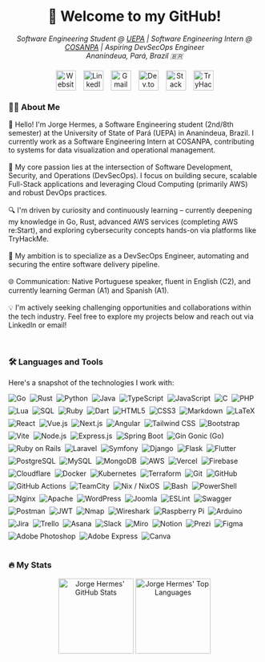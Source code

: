 <h1 align="center" style="text-decoration: none; border-bottom: none;">👋 Welcome to my GitHub!</h1>

<p align="center">
  <em>
    Software Engineering Student @ <a href="https://uepa.br/" target="_blank">UEPA</a> | Software Engineering Intern @ <a href="https://www.cosanpa.pa.gov.br/" target="_blank">COSANPA</a> | Aspiring DevSecOps Engineer<br/>
    Ananindeua, Pará, Brazil 🇧🇷
  </em>
</p>

<div align="center" style="display: flex; flex-wrap: wrap; gap: 15px; justify-content: center; margin: 20px 0;">

  <a href="https://jhermesn.dev/" target="_blank" style="text-decoration: none;" title="Website/Portfolio">
    <picture>
      <source media="(prefers-color-scheme: dark)" srcset="https://api.iconify.design/mdi:web.svg?height=40&color=%23FFFFFF" />
      <img src="https://api.iconify.design/mdi:web.svg?height=40&color=%231E90FF" alt="Website/Portfolio" height="40" />
    </picture>
  </a>

  <a href="https://linkedin.com/in/jhermesn/" target="_blank" style="text-decoration: none;" title="LinkedIn">
    <picture>
      <source media="(prefers-color-scheme: dark)" srcset="https://api.iconify.design/simple-icons:linkedin.svg?height=40&color=%23FFFFFF" />
      <img src="https://api.iconify.design/simple-icons:linkedin.svg?height=40&color=%230077B5" alt="LinkedIn" height="40" />
    </picture>
  </a>

  <a href="mailto:jorgehermes@jhermesn.dev" target="_blank" style="text-decoration: none;" title="Email">
    <picture>
      <source media="(prefers-color-scheme: dark)" srcset="https://api.iconify.design/simple-icons:gmail.svg?height=40&color=%23FFFFFF" />
      <img src="https://api.iconify.design/simple-icons:gmail.svg?height=40&color=%23EA4335" alt="Gmail" height="40" />
    </picture>
  </a>

  <a href="https://dev.to/jhermesn" target="_blank" style="text-decoration: none;" title="Dev.to Blog">
    <picture>
      <source media="(prefers-color-scheme: dark)" srcset="https://api.iconify.design/fa6-brands:dev.svg?height=40&color=%23FFFFFF" />
      <img src="https://api.iconify.design/fa6-brands:dev.svg?height=40&color=%230A0A0A" alt="Dev.to" height="40" />
    </picture>
  </a>

  <a href="https://stackoverflow.com/users/18777403/jorge-hermes" target="_blank" style="text-decoration: none;" title="Stack Overflow">
    <picture>
      <source media="(prefers-color-scheme: dark)" srcset="https://api.iconify.design/simple-icons:stackoverflow.svg?height=40&color=%23FFFFFF" />
      <img src="https://api.iconify.design/simple-icons:stackoverflow.svg?height=40&color=%23FE7A16" alt="Stack Overflow" height="40" />
    </picture>
  </a>

  <a href="https://tryhackme.com/p/jhermesn" target="_blank" style="text-decoration: none;" title="TryHackMe">
    <picture>
      <source media="(prefers-color-scheme: dark)" srcset="https://api.iconify.design/simple-icons:tryhackme.svg?height=40&color=%23FFFFFF" />
      <img src="https://api.iconify.design/simple-icons:tryhackme.svg?height=40&color=%23212C42" alt="TryHackMe" height="40" />
    </picture>
  </a>

</div>

<h3 align="left">👩‍💻 About Me</h3>

<p align="left">
  👋 Hello! I'm Jorge Hermes, a Software Engineering student (2nd/8th semester) at the University of State of Pará (UEPA) in Ananindeua, Brazil. I currently work as a Software Engineering Intern at COSANPA, contributing to systems for data visualization and operational management.<br/><br/>
  🚀 My core passion lies at the intersection of Software Development, Security, and Operations (DevSecOps). I focus on building secure, scalable Full-Stack applications and leveraging Cloud Computing (primarily AWS) and robust DevOps practices.<br/><br/>
  🔍 I'm driven by curiosity and continuously learning – currently deepening my knowledge in Go, Rust, advanced AWS services (completing AWS re:Start), and exploring cybersecurity concepts hands-on via platforms like TryHackMe.<br/><br/>
  🎯 My ambition is to specialize as a DevSecOps Engineer, automating and securing the entire software delivery pipeline.<br/><br/>
  🌐 Communication: Native Portuguese speaker, fluent in English (C2), and currently learning German (A1) and Spanish (A1).<br/><br/>
  💡 I'm actively seeking challenging opportunities and collaborations within the tech industry. Feel free to explore my projects below and reach out via LinkedIn or email!
</p>

<br>
<h3 align="left">🛠 Languages and Tools</h3>

<p align="left">Here's a snapshot of the technologies I work with:</p>

<div align="left" style="display: flex; flex-wrap: wrap; gap: 8px;">

  <img src="https://img.shields.io/badge/Go-00ADD8?style=for-the-badge&logo=go&logoColor=white" alt="Go" title="Go"/>
  <img src="https://img.shields.io/badge/Rust-000000?style=for-the-badge&logo=rust&logoColor=white" alt="Rust" title="Rust"/>
  <img src="https://img.shields.io/badge/Python-3776AB?style=for-the-badge&logo=python&logoColor=white" alt="Python" title="Python"/>
  <img src="https://img.shields.io/badge/Java-ED8B00?style=for-the-badge&logo=openjdk&logoColor=white" alt="Java" title="Java"/>
  <img src="https://img.shields.io/badge/TypeScript-3178C6?style=for-the-badge&logo=typescript&logoColor=white" alt="TypeScript" title="TypeScript"/>
  <img src="https://img.shields.io/badge/JavaScript-F7DF1E?style=for-the-badge&logo=javascript&logoColor=black" alt="JavaScript" title="JavaScript"/>
  <img src="https://img.shields.io/badge/C-00599C?style=for-the-badge&logo=c&logoColor=white" alt="C" title="C"/>
  <img src="https://img.shields.io/badge/PHP-777BB4?style=for-the-badge&logo=php&logoColor=white" alt="PHP" title="PHP"/>
  <img src="https://img.shields.io/badge/Lua-2C2D72?style=for-the-badge&logo=lua&logoColor=white" alt="Lua" title="Lua"/>
  <img src="https://img.shields.io/badge/SQL-4479A1?style=for-the-badge&logo=database&logoColor=white" alt="SQL" title="SQL"/>
  <img src="https://img.shields.io/badge/Ruby-CC342D?style=for-the-badge&logo=ruby&logoColor=white" alt="Ruby" title="Ruby"/>
  <img src="https://img.shields.io/badge/Dart-0175C2?style=for-the-badge&logo=dart&logoColor=white" alt="Dart" title="Dart"/>

  <img src="https://img.shields.io/badge/HTML5-E34F26?style=for-the-badge&logo=html5&logoColor=white" alt="HTML5" title="HTML5"/>
  <img src="https://img.shields.io/badge/CSS3-1572B6?style=for-the-badge&logo=css3&logoColor=white" alt="CSS3" title="CSS3"/>
  <img src="https://img.shields.io/badge/Markdown-000000?style=for-the-badge&logo=markdown&logoColor=white" alt="Markdown" title="Markdown"/>
  <img src="https://img.shields.io/badge/LaTeX-008080?style=for-the-badge&logo=latex&logoColor=white" alt="LaTeX" title="LaTeX"/>

  <img src="https://img.shields.io/badge/React-61DAFB?style=for-the-badge&logo=react&logoColor=black" alt="React" title="React"/>
  <img src="https://img.shields.io/badge/Vue.js-4FC08D?style=for-the-badge&logo=vue.js&logoColor=white" alt="Vue.js" title="Vue.js"/>
  <img src="https://img.shields.io/badge/Next.js-000000?style=for-the-badge&logo=next.js&logoColor=white" alt="Next.js" title="Next.js"/>
  <img src="https://img.shields.io/badge/Angular-DD0031?style=for-the-badge&logo=angular&logoColor=white" alt="Angular" title="Angular"/>
  <img src="https://img.shields.io/badge/Tailwind_CSS-06B6D4?style=for-the-badge&logo=tailwindcss&logoColor=white" alt="Tailwind CSS" title="Tailwind CSS"/>
  <img src="https://img.shields.io/badge/Bootstrap-7952B3?style=for-the-badge&logo=bootstrap&logoColor=white" alt="Bootstrap" title="Bootstrap"/>
  <img src="https://img.shields.io/badge/Vite-646CFF?style=for-the-badge&logo=vite&logoColor=white" alt="Vite" title="Vite"/>

  <img src="https://img.shields.io/badge/Node.js-339933?style=for-the-badge&logo=node.js&logoColor=white" alt="Node.js" title="Node.js"/>
  <img src="https://img.shields.io/badge/Express-000000?style=for-the-badge&logo=express&logoColor=white" alt="Express.js" title="Express.js"/>
  <img src="https://img.shields.io/badge/Spring_Boot-6DB33F?style=for-the-badge&logo=spring-boot&logoColor=white" alt="Spring Boot" title="Spring Boot"/>
  <img src="https://img.shields.io/badge/Gin-00ADD8?style=for-the-badge&logo=go&logoColor=white" alt="Gin Gonic (Go)" title="Gin Gonic (Go)"/> <img src="https://img.shields.io/badge/Ruby_on_Rails-CC0000?style=for-the-badge&logo=ruby-on-rails&logoColor=white" alt="Ruby on Rails" title="Ruby on Rails"/>
  <img src="https://img.shields.io/badge/Laravel-FF2D20?style=for-the-badge&logo=laravel&logoColor=white" alt="Laravel" title="Laravel"/>
   <img src="https://img.shields.io/badge/Symfony-000000?style=for-the-badge&logo=symfony&logoColor=white" alt="Symfony" title="Symfony"/>
  <img src="https://img.shields.io/badge/Django-092E20?style=for-the-badge&logo=django&logoColor=white" alt="Django" title="Django"/>
   <img src="https://img.shields.io/badge/Flask-000000?style=for-the-badge&logo=flask&logoColor=white" alt="Flask" title="Flask"/>

  <img src="https://img.shields.io/badge/Flutter-02569B?style=for-the-badge&logo=Flutter&logoColor=white" alt="Flutter" title="Flutter"/>

  <img src="https://img.shields.io/badge/PostgreSQL-4169E1?style=for-the-badge&logo=postgresql&logoColor=white" alt="PostgreSQL" title="PostgreSQL"/>
  <img src="https://img.shields.io/badge/MySQL-4479A1?style=for-the-badge&logo=mysql&logoColor=white" alt="MySQL" title="MySQL"/>
  <img src="https://img.shields.io/badge/MongoDB-47A248?style=for-the-badge&logo=mongodb&logoColor=white" alt="MongoDB" title="MongoDB"/>

  <img src="https://img.shields.io/badge/AWS-FF9900?style=for-the-badge&logo=amazon-aws&logoColor=white" alt="AWS" title="AWS"/>
  <img src="https://img.shields.io/badge/Vercel-000000?style=for-the-badge&logo=vercel&logoColor=white" alt="Vercel" title="Vercel"/>
  <img src="https://img.shields.io/badge/Firebase-FFCA28?style=for-the-badge&logo=firebase&logoColor=black" alt="Firebase" title="Firebase"/>
  <img src="https://img.shields.io/badge/Cloudflare-F38020?style=for-the-badge&logo=Cloudflare&logoColor=white" alt="Cloudflare" title="Cloudflare"/>

  <img src="https://img.shields.io/badge/Docker-2496ED?style=for-the-badge&logo=docker&logoColor=white" alt="Docker" title="Docker"/>
  <img src="https://img.shields.io/badge/Kubernetes-326CE5?style=for-the-badge&logo=kubernetes&logoColor=white" alt="Kubernetes" title="Kubernetes"/>
  <img src="https://img.shields.io/badge/Terraform-7B42BC?style=for-the-badge&logo=terraform&logoColor=white" alt="Terraform" title="Terraform"/>
  <img src="https://img.shields.io/badge/Git-F05032?style=for-the-badge&logo=git&logoColor=white" alt="Git" title="Git"/>
  <img src="https://img.shields.io/badge/GitHub-181717?style=for-the-badge&logo=github&logoColor=white" alt="GitHub" title="GitHub"/>
  <img src="https://img.shields.io/badge/GitHub_Actions-2088FF?style=for-the-badge&logo=github-actions&logoColor=white" alt="GitHub Actions" title="GitHub Actions"/>
  <img src="https://img.shields.io/badge/TeamCity-000000?style=for-the-badge&logo=teamcity&logoColor=white" alt="TeamCity" title="TeamCity"/>
  <img src="https://img.shields.io/badge/Nix-5277C3?style=for-the-badge&logo=nixos&logoColor=white" alt="Nix / NixOS" title="Nix / NixOS"/>

  <img src="https://img.shields.io/badge/Bash-4EAA25?style=for-the-badge&logo=gnu-bash&logoColor=white" alt="Bash" title="Bash"/>
  <img src="https://img.shields.io/badge/PowerShell-5391FE?style=for-the-badge&logo=powershell&logoColor=white" alt="PowerShell" title="PowerShell"/>

  <img src="https://img.shields.io/badge/Nginx-009639?style=for-the-badge&logo=nginx&logoColor=white" alt="Nginx" title="Nginx"/>
  <img src="https://img.shields.io/badge/Apache-D22128?style=for-the-badge&logo=apache&logoColor=white" alt="Apache" title="Apache HTTP Server"/>

  <img src="https://img.shields.io/badge/WordPress-21759B?style=for-the-badge&logo=WordPress&logoColor=white" alt="WordPress" title="WordPress"/>
  <img src="https://img.shields.io/badge/Joomla-5091CD?style=for-the-badge&logo=joomla&logoColor=white" alt="Joomla" title="Joomla"/>

  <img src="https://img.shields.io/badge/ESLint-4B32C3?style=for-the-badge&logo=eslint&logoColor=white" alt="ESLint" title="ESLint"/>
  <img src="https://img.shields.io/badge/Swagger-85EA2D?style=for-the-badge&logo=swagger&logoColor=black" alt="Swagger" title="Swagger"/>
  <img src="https://img.shields.io/badge/Postman-FF6C37?style=for-the-badge&logo=postman&logoColor=white" alt="Postman" title="Postman"/>
  <img src="https://img.shields.io/badge/JWT-000000?style=for-the-badge&logo=JSON%20web%20tokens&logoColor=white" alt="JWT" title="JSON Web Tokens"/>

  <img src="https://img.shields.io/badge/Nmap-000000?style=for-the-badge&logo=nmap&logoColor=white" alt="Nmap" title="Nmap"/>
  <img src="https://img.shields.io/badge/Wireshark-1679A7?style=for-the-badge&logo=wireshark&logoColor=white" alt="Wireshark" title="Wireshark"/>
  <img src="https://img.shields.io/badge/Raspberry_Pi-A22846?style=for-the-badge&logo=Raspberry-Pi&logoColor=white" alt="Raspberry Pi" title="Raspberry Pi"/>
  <img src="https://img.shields.io/badge/Arduino-00979D?style=for-the-badge&logo=Arduino&logoColor=white" alt="Arduino" title="Arduino"/>
  <img src="https://img.shields.io/badge/Jira-0052CC?style=for-the-badge&logo=jira&logoColor=white" alt="Jira" title="Jira"/>
  <img src="https://img.shields.io/badge/Trello-0079BF?style=for-the-badge&logo=Trello&logoColor=white" alt="Trello" title="Trello"/>
  <img src="https://img.shields.io/badge/Asana-000000?style=for-the-badge&logo=asana&logoColor=white" alt="Asana" title="Asana"/>
  <img src="https://img.shields.io/badge/Slack-4A154B?style=for-the-badge&logo=slack&logoColor=white" alt="Slack" title="Slack"/>
  <img src="https://img.shields.io/badge/Miro-F2CA4F?style=for-the-badge&logo=miro&logoColor=black" alt="Miro" title="Miro"/>
  <img src="https://img.shields.io/badge/Notion-000000?style=for-the-badge&logo=notion&logoColor=white" alt="Notion" title="Notion"/>
  <img src="https://img.shields.io/badge/Prezi-3181FF?style=for-the-badge&logo=Prezi&logoColor=white" alt="Prezi" title="Prezi"/>

  <img src="https://img.shields.io/badge/Figma-F24E1E?style=for-the-badge&logo=figma&logoColor=white" alt="Figma" title="Figma"/>
  <img src="https://img.shields.io/badge/Adobe%20Photoshop-31A8FF?style=for-the-badge&logo=Adobe%20Photoshop&logoColor=white" alt="Adobe Photoshop" title="Adobe Photoshop"/>
  <img src="https://img.shields.io/badge/Adobe%20Express-FF0000?style=for-the-badge&logo=adobe&logoColor=white" alt="Adobe Express" title="Adobe Express"/>
  <img src="https://img.shields.io/badge/Canva-00C4CC?style=for-the-badge&logo=Canva&logoColor=white" alt="Canva" title="Canva"/>

</div>

<br>
<h3 align="left">🔥 My Stats</h3>

<p align="center">
  <img src="https://github-readme-stats.vercel.app/api?username=jhermesn&show_icons=true&include_all_commits=true&count_private=true&theme=github_dark&hide_border=true&locale=en" alt="Jorge Hermes' GitHub Stats" height="150"/>
  <img src="https://github-readme-stats.vercel.app/api/top-langs/?username=jhermesn&layout=compact&langs_count=8&theme=github_dark&hide_border=true&locale=en" alt="Jorge Hermes' Top Languages" height="150"/>
  </p>

